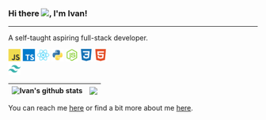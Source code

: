 ### Hi there <img src="https://raw.githubusercontent.com/MartinHeinz/MartinHeinz/master/wave.gif" width="30">, I'm Ivan!

---

A self-taught aspiring full-stack developer.

<code><img src="https://github.com/devicons/devicon/blob/master/icons/javascript/javascript-original.svg" alt="JavaScript" width="25" height="25"/></code> <code><img src="https://github.com/devicons/devicon/blob/master/icons/typescript/typescript-original.svg" alt="TypeScript" width="25" height="25"/></code> <code><img src="https://github.com/devicons/devicon/blob/master/icons/react/react-original.svg" alt="React" width="25" height="25"/></code> <code><img src="https://github.com/devicons/devicon/blob/master/icons/python/python-original.svg" alt="Python" width="25" height="25"/></code> <code><img src="https://github.com/devicons/devicon/blob/master/icons/nodejs/nodejs-original.svg" alt="NodeJS" width="25" height="25"/></code> <code><img src="https://github.com/devicons/devicon/blob/master/icons/css3/css3-plain.svg" alt="TailwindCSS" width="25" height="25"/></code> <code><img src="https://github.com/devicons/devicon/blob/master/icons/html5/html5-plain.svg" alt="HTML" width="25" height="25"/></code><code> <img src="https://github.com/devicons/devicon/blob/master/icons/tailwindcss/tailwindcss-plain.svg" alt="TailwindCSS" width="25" height="25"/></code>

| <img align="center" src="https://github-readme-stats.vercel.app/api?username=idr4n&hide=prs&show_icons=true&include_all_commits=true&theme=default&hide_border=true" alt="Ivan's github stats" /> | <img align="center" src="https://github-readme-stats.vercel.app/api/top-langs/?username=idr4n&hide=ruby,c&layout=compact&theme=default&hide_border=true" /> |
| ------------- | ------------- |

You can reach me [here](https://github.com/idr4n/aboutme/issues/new/choose) or find a bit more about me [here](https://github.com/idr4n/aboutme).


<!--
**idr4n/idr4n** is a ✨ _special_ ✨ repository because its `README.md` (this file) appears on your GitHub profile.

Here are some ideas to get you started:

- 🔭 I’m currently working on ...
- 🌱 I’m currently learning ...
- 👯 I’m looking to collaborate on ...
- 🤔 I’m looking for help with ...
- 💬 Ask me about ...
- 📫 How to reach me: ...
- 😄 Pronouns: ...
- ⚡ Fun fact: ...
-->
